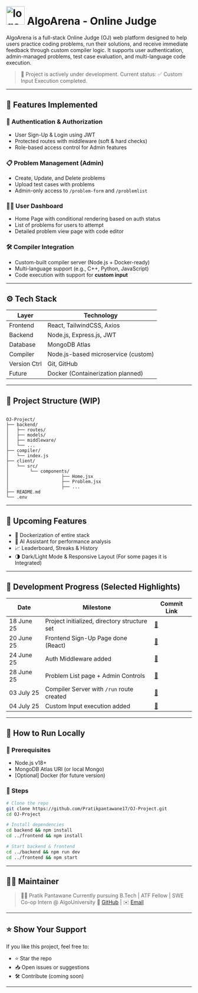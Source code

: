 # <img width="50" height="50" alt="logo_white" src="https://github.com/user-attachments/assets/1188822c-612a-4fae-8862-0c9784ae4cbb" /> AlgoArena - Online Judge 

AlgoArena is a full-stack Online Judge (OJ) web platform designed to help users practice coding problems, run their solutions, and receive immediate feedback through custom compiler logic. It supports user authentication, admin-managed problems, test case evaluation, and multi-language code execution.

> 🚀 Project is actively under development. Current status: ✅ Custom Input Execution completed.

---

## 📌 Features Implemented

### 🔐 Authentication & Authorization
- User Sign-Up & Login using JWT
- Protected routes with middleware (soft & hard checks)
- Role-based access control for Admin features

### 📋 Problem Management (Admin)
- Create, Update, and Delete problems
- Upload test cases with problems
- Admin-only access to `/problem-form` and `/problemlist`

### 👨‍💻 User Dashboard
- Home Page with conditional rendering based on auth status
- List of problems for users to attempt
- Detailed problem view page with code editor

### 🛠️ Compiler Integration
- Custom-built compiler server (Node.js + Docker-ready)
- Multi-language support (e.g., C++, Python, JavaScript)
- Code execution with support for **custom input**

---

## ⚙️ Tech Stack

| Layer        | Technology                         |
|-------------|------------------------------------|
| Frontend     | React, TailwindCSS, Axios          |
| Backend      | Node.js, Express.js, JWT           |
| Database     | MongoDB Atlas                      |
| Compiler     | Node.js-based microservice (custom)|
| Version Ctrl | Git, GitHub                        |
| Future       | Docker (Containerization planned)  |

---

## 📂 Project Structure (WIP)

```

OJ-Project/
├── backend/
│   ├── routes/
│   ├── models/
│   ├── middleware/
│   └── ...
├── compiler/
│   └── index.js
├── client/
│   └── src/
│        └── components/
│                    ├── Home.jsx
│                    ├── Problem.jsx
│                    ├── ...
├── README.md
└── .env

````

---

## 🚧 Upcoming Features

- 🔄 Dockerization of entire stack
- 🧠 AI Assistant for performance analysis
- 📈 Leaderboard, Streaks & History
- 🌗 Dark/Light Mode & Responsive Layout (For some pages it is Integrated)

---

## 📆 Development Progress (Selected Highlights)

| Date       | Milestone                                   | Commit Link |
|------------|---------------------------------------------|-------------|
| 18 June 25 | Project initialized, directory structure set | [🔗](https://github.com/Pratikpantawane17/OJ-Project/commit/874862bc2cea841c978ba32f7efdfa660c0ad817) |
| 20 June 25 | Frontend Sign-Up Page done (React)           | [🔗](https://github.com/Pratikpantawane17/OJ-Project/commit/4bc1a7e4c1c535aae33d1a8197aee07b67fe2615) |
| 24 June 25 | Auth Middleware added                        | [🔗](https://github.com/Pratikpantawane17/OJ-Project/commit/4512ffb89c7cadd6b04ec9116fa2a559d384e68b) |
| 28 June 25 | Problem List page + Admin Controls           | [🔗](https://github.com/Pratikpantawane17/OJ-Project/commit/e075c3e7ce56f6f2382723efd6487826682bb444) |
| 03 July 25 | Compiler Server with `/run` route created    | [🔗](https://github.com/Pratikpantawane17/OJ-Project/commit/c182fa477a6e201f5b43d498238f85132c2262df) |
| 04 July 25 | Custom Input execution added                 | [🔗](https://github.com/Pratikpantawane17/OJ-Project/commit/4c1b20364a912a04c83ca8fb02feccf7db53a44b) |

---

## 🧭 How to Run Locally

### 🔧 Prerequisites
- Node.js v18+
- MongoDB Atlas URI (or local Mongo)
- [Optional] Docker (for future version)

### 🚀 Steps
```bash
# Clone the repo
git clone https://github.com/Pratikpantawane17/OJ-Project.git
cd OJ-Project

# Install dependencies
cd backend && npm install
cd ../frontend && npm install

# Start backend & frontend
cd ../backend && npm run dev
cd ../frontend && npm start
````

---

## 🙋‍♂️ Maintainer

> 👨‍💻 Pratik Pantawane
> Currently pursuing B.Tech | ATF Fellow | SWE Co-op Intern @ AlgoUniversity
> 🔗 [GitHub](https://github.com/Pratikpantawane17) | ✉️ [Email](mailto:pratikpantawane17@gmail.com)

---

## ⭐ Show Your Support

If you like this project, feel free to:

* ⭐ Star the repo
* 📥 Open issues or suggestions
* 🛠 Contribute (coming soon)

---

```

